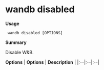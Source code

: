 # wandb disabled

**Usage**

` wandb disabled [OPTIONS]`

**Summary**

Disable W&B.


**Options**
| **Options** | **Description** |
|:--|:--|:--|


